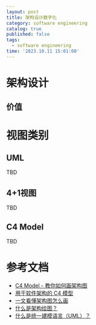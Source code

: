 ```yaml
---
layout: post
title: 架构设计数字化
category: software engineering
catalog: true
published: false
tags:
  - software engineering
time: '2023.10.11 15:01:00'
---
```

# 架构设计
## 价值
## 

# 视图类别
## UML
TBD

## 4+1视图
TBD

## C4 Model
TBD

# 参考文档
- [C4 Model - 教你如何画架构图](https://zhuanlan.zhihu.com/p/382270915)
- [用于软件架构的 C4 模型](https://www.infoq.cn/article/c4-architecture-model)
- [一文看懂架构图怎么画](https://www.zhihu.com/tardis/zm/art/269201440?source_id=1003)
- [什么是架构绘图？](https://aws.amazon.com/cn/what-is/architecture-diagramming/)
- [什么是统一建模语言（UML）？](https://www.visual-paradigm.com/cn/guide/uml-unified-modeling-language/what-is-uml/)